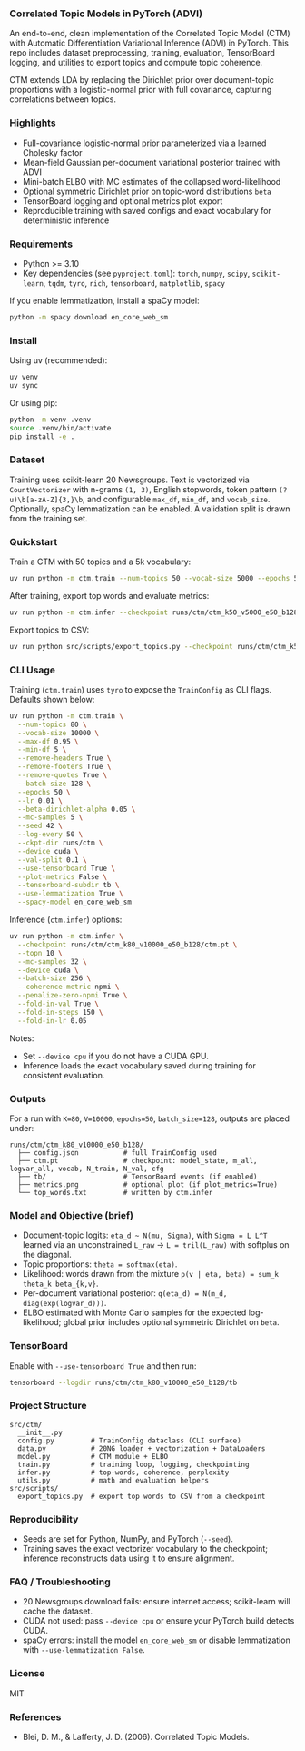 ### Correlated Topic Models in PyTorch (ADVI)

An end-to-end, clean implementation of the Correlated Topic Model (CTM) with Automatic Differentiation Variational Inference (ADVI) in PyTorch. This repo includes dataset preprocessing, training, evaluation, TensorBoard logging, and utilities to export topics and compute topic coherence.

CTM extends LDA by replacing the Dirichlet prior over document-topic proportions with a logistic-normal prior with full covariance, capturing correlations between topics.

### Highlights

- Full-covariance logistic-normal prior parameterized via a learned Cholesky factor
- Mean-field Gaussian per-document variational posterior trained with ADVI
- Mini-batch ELBO with MC estimates of the collapsed word-likelihood
- Optional symmetric Dirichlet prior on topic-word distributions `beta`
- TensorBoard logging and optional metrics plot export
- Reproducible training with saved configs and exact vocabulary for deterministic inference

### Requirements

- Python >= 3.10
- Key dependencies (see `pyproject.toml`): `torch`, `numpy`, `scipy`, `scikit-learn`, `tqdm`, `tyro`, `rich`, `tensorboard`, `matplotlib`, `spacy`

If you enable lemmatization, install a spaCy model:

```bash
python -m spacy download en_core_web_sm
```

### Install

Using uv (recommended):

```bash
uv venv
uv sync
```

Or using pip:

```bash
python -m venv .venv
source .venv/bin/activate
pip install -e .
```

### Dataset

Training uses scikit-learn 20 Newsgroups. Text is vectorized via `CountVectorizer` with n-grams `(1, 3)`, English stopwords, token pattern `(?u)\b[a-zA-Z]{3,}\b`, and configurable `max_df`, `min_df`, and `vocab_size`. Optionally, spaCy lemmatization can be enabled. A validation split is drawn from the training set.

### Quickstart

Train a CTM with 50 topics and a 5k vocabulary:

```bash
uv run python -m ctm.train --num-topics 50 --vocab-size 5000 --epochs 50 --batch-size 128 --lr 1e-2
```

After training, export top words and evaluate metrics:

```bash
uv run python -m ctm.infer --checkpoint runs/ctm/ctm_k50_v5000_e50_b128/ctm.pt --topn 12
```

Export topics to CSV:

```bash
uv run python src/scripts/export_topics.py --checkpoint runs/ctm/ctm_k50_v5000_e50_b128/ctm.pt --topn 15 --out topics.csv
```

### CLI Usage

Training (`ctm.train`) uses `tyro` to expose the `TrainConfig` as CLI flags. Defaults shown below:

```bash
uv run python -m ctm.train \
  --num-topics 80 \
  --vocab-size 10000 \
  --max-df 0.95 \
  --min-df 5 \
  --remove-headers True \
  --remove-footers True \
  --remove-quotes True \
  --batch-size 128 \
  --epochs 50 \
  --lr 0.01 \
  --beta-dirichlet-alpha 0.05 \
  --mc-samples 5 \
  --seed 42 \
  --log-every 50 \
  --ckpt-dir runs/ctm \
  --device cuda \
  --val-split 0.1 \
  --use-tensorboard True \
  --plot-metrics False \
  --tensorboard-subdir tb \
  --use-lemmatization True \
  --spacy-model en_core_web_sm
```

Inference (`ctm.infer`) options:

```bash
uv run python -m ctm.infer \
  --checkpoint runs/ctm/ctm_k80_v10000_e50_b128/ctm.pt \
  --topn 10 \
  --mc-samples 32 \
  --device cuda \
  --batch-size 256 \
  --coherence-metric npmi \
  --penalize-zero-npmi True \
  --fold-in-val True \
  --fold-in-steps 150 \
  --fold-in-lr 0.05
```

Notes:
- Set `--device cpu` if you do not have a CUDA GPU.
- Inference loads the exact vocabulary saved during training for consistent evaluation.

### Outputs

For a run with `K=80`, `V=10000`, `epochs=50`, `batch_size=128`, outputs are placed under:

```
runs/ctm/ctm_k80_v10000_e50_b128/
  ├── config.json           # full TrainConfig used
  ├── ctm.pt                # checkpoint: model_state, m_all, logvar_all, vocab, N_train, N_val, cfg
  ├── tb/                   # TensorBoard events (if enabled)
  ├── metrics.png           # optional plot (if plot_metrics=True)
  └── top_words.txt         # written by ctm.infer
```

### Model and Objective (brief)

- Document-topic logits: `eta_d ~ N(mu, Sigma)`, with `Sigma = L L^T` learned via an unconstrained `L_raw` -> `L = tril(L_raw)` with softplus on the diagonal.
- Topic proportions: `theta = softmax(eta)`.
- Likelihood: words drawn from the mixture `p(v | eta, beta) = sum_k theta_k beta_{k,v}`.
- Per-document variational posterior: `q(eta_d) = N(m_d, diag(exp(logvar_d)))`.
- ELBO estimated with Monte Carlo samples for the expected log-likelihood; global prior includes optional symmetric Dirichlet on `beta`.

### TensorBoard

Enable with `--use-tensorboard True` and then run:

```bash
tensorboard --logdir runs/ctm/ctm_k80_v10000_e50_b128/tb
```

### Project Structure

```
src/ctm/
  __init__.py
  config.py         # TrainConfig dataclass (CLI surface)
  data.py           # 20NG loader + vectorization + DataLoaders
  model.py          # CTM module + ELBO
  train.py          # training loop, logging, checkpointing
  infer.py          # top-words, coherence, perplexity
  utils.py          # math and evaluation helpers
src/scripts/
  export_topics.py  # export top words to CSV from a checkpoint
```

### Reproducibility

- Seeds are set for Python, NumPy, and PyTorch (`--seed`).
- Training saves the exact vectorizer vocabulary to the checkpoint; inference reconstructs data using it to ensure alignment.

### FAQ / Troubleshooting

- 20 Newsgroups download fails: ensure internet access; scikit-learn will cache the dataset.
- CUDA not used: pass `--device cpu` or ensure your PyTorch build detects CUDA.
- spaCy errors: install the model `en_core_web_sm` or disable lemmatization with `--use-lemmatization False`.

### License

MIT

### References

- Blei, D. M., & Lafferty, J. D. (2006). Correlated Topic Models.